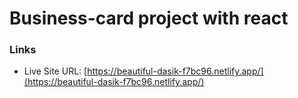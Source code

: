 # Business-card project with react


### Links

- Live Site URL: [https://beautiful-dasik-f7bc96.netlify.app/](https://beautiful-dasik-f7bc96.netlify.app/)
